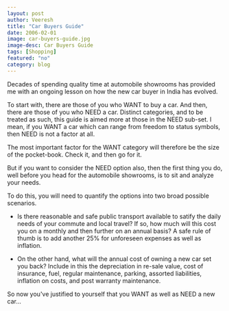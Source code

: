 ```yaml
---
layout: post
author: Veeresh
title: "Car Buyers Guide"
date: 2006-02-01
image: car-buyers-guide.jpg
image-desc: Car Buyers Guide 
tags: [Shopping]
featured: "no"
category: blog
---
```


Decades of spending quality time at automobile showrooms has provided me with an ongoing lesson on how the new car buyer in India has evolved.

To start with, there are those of you who WANT to buy a car. And then, there are those of you who NEED a car. Distinct categories, and to be treated as such, this guide is aimed more at those in the NEED sub-set. I mean, if you WANT a car which can range from freedom to status symbols, then NEED is not a factor at all.

The most important factor for the WANT category will therefore be the size of the pocket-book. Check it, and then go for it.

But if you want to consider the NEED option also, then the first thing you do, well before you head for the automobile showrooms, is to sit and analyze your needs.

To do this, you will need to quantify the options into two broad possible scenarios.

* Is there reasonable and safe public transport available to satify the daily needs of your commute and local travel? If so, how much will this cost you on a monthly and then further on an annual basis? A safe rule of thumb is to add another 25% for unforeseen expenses as well as inflation.

* On the other hand, what will the annual cost of owning a new car set you back? Include in this the depreciation in re-sale value, cost of insurance, fuel, regular maintenance, parking, assorted liabilities, inflation on costs, and post warranty maintenance.

So now you've justified to yourself that you WANT as well as NEED a new car...




